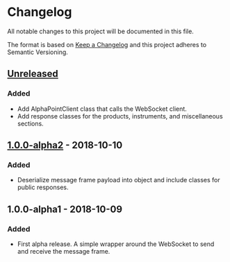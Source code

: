 # Changelog
All notable changes to this project will be documented in this file.

The format is based on [Keep a Changelog](http://keepachangelog.com/en/1.0.0/) and this project adheres to Semantic Versioning.

## [Unreleased]
### Added
- Add AlphaPointClient class that calls the WebSocket client.
- Add response classes for the products, instruments, and miscellaneous sections.

## [1.0.0-alpha2] - 2018-10-10
### Added
- Deserialize message frame payload into object and include classes for public responses.

## 1.0.0-alpha1 - 2018-10-09
### Added
- First alpha release. A simple wrapper around the WebSocket to send and receive the message frame.

[Unreleased]: https://github.com/RobJohnston/AlphaPoint.Api/compare/v1.0.0-alpha2...HEAD
[1.0.0-alpha2]: https://github.com/RobJohnston/AlphaPoint.Api/compare/v1.0.0-alpha1...v1.0.0-alpha2